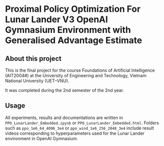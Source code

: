 # Proximal Policy Optimization For Lunar Lander V3 OpenAI Gymnasium Environment with Generalised Advantage Estimate

## About this project 

This is the final project for the course Foundations of Artificial Intelligence (AIT2004#) at the University of Engineering and Technology, Vietnam National University (UET–VNU). 

It was completed during the 2nd semester of the 2nd year.

## Usage

All experiments, results and documentations are written in `PPO_LunarLander_Embedded.ipynb` or `PPO_LunarLander_Embedded.html`. Folders such as `ppo_1e6_64_4096_3e4` or `ppo_wind_1e6_256_2048_3e4` include result videos corresponding to hyperparameters used for the Lunar Lander environment in OpenAI Gymnasium.
